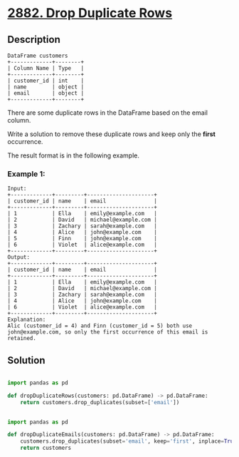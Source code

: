 # [2882. Drop Duplicate Rows](https://leetcode.com/problems/drop-duplicate-rows/description/?envType=study-plan-v2&envId=introduction-to-pandas&lang=pythondata)

## Description

```
DataFrame customers
+-------------+--------+
| Column Name | Type   |
+-------------+--------+
| customer_id | int    |
| name        | object |
| email       | object |
+-------------+--------+
```

There are some duplicate rows in the DataFrame based on the email column.

Write a solution to remove these duplicate rows and keep only the **first** occurrence.

The result format is in the following example.


### Example 1:

```
Input:
+-------------+---------+---------------------+
| customer_id | name    | email               |
+-------------+---------+---------------------+
| 1           | Ella    | emily@example.com   |
| 2           | David   | michael@example.com |
| 3           | Zachary | sarah@example.com   |
| 4           | Alice   | john@example.com    |
| 5           | Finn    | john@example.com    |
| 6           | Violet  | alice@example.com   |
+-------------+---------+---------------------+
Output:  
+-------------+---------+---------------------+
| customer_id | name    | email               |
+-------------+---------+---------------------+
| 1           | Ella    | emily@example.com   |
| 2           | David   | michael@example.com |
| 3           | Zachary | sarah@example.com   |
| 4           | Alice   | john@example.com    |
| 6           | Violet  | alice@example.com   |
+-------------+---------+---------------------+
Explanation:
Alic (customer_id = 4) and Finn (customer_id = 5) both use john@example.com, so only the first occurrence of this email is retained.   
```

## Solution

```python

import pandas as pd

def dropDuplicateRows(customers: pd.DataFrame) -> pd.DataFrame:
    return customers.drop_duplicates(subset=['email'])
    
```

```python
import pandas as pd

def dropDuplicateEmails(customers: pd.DataFrame) -> pd.DataFrame:
    customers.drop_duplicates(subset='email', keep='first', inplace=True)
    return customers
```
